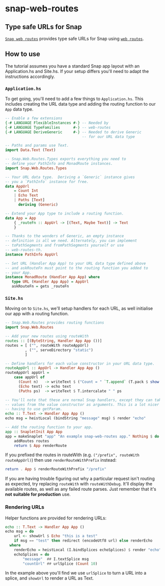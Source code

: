 # snap-web-routes

## Type safe URLs for Snap

[`Snap web routes`](http://hackage.haskell.org/package/snap-web-routes) provides type safe URLs for Snap using [`web routes`](http://hackage.haskell.org/package/web-routes).

## How to use

The tutorial assumes you have a standard Snap app layout with an Application.hs and Site.hs. If your setup differs you'll need to adapt the instructions accordingly.

### `Application.hs`

To get going, you'll need to add a few things to `Application.hs`. This includes creating the URL data type and adding the routing function to our `App` data type.

```haskell
-- Enable a few extensions
{-# LANGUAGE FlexibleInstances #-} -- Needed by
{-# LANGUAGE TypeFamilies      #-} -- web-routes
{-# LANGUAGE DeriveGeneric     #-} -- Needed to derive Generic
                                   -- for our URL data type

-- Paths and params use Text.
import Data.Text (Text)

-- Snap.Web.Routes.Types exports everything you need to
-- define your PathInfo and MonadRoute instances.
import Snap.Web.Routes.Types

-- Your URL data type.  Deriving a `Generic` instance gives
-- you a `PathInfo` instance for free.
data AppUrl
    = Count Int
    | Echo Text
    | Paths [Text]
      deriving (Generic)

-- Extend your App type to include a routing function.
data App = App
    { _routeFn :: AppUrl -> [(Text, Maybe Text)] -> Text
    }

-- Thanks to the wonders of Generic, an empty instance
-- definition is all we need. Alternately, you can implement
-- toPathSegments and fromPathSegments yourself or use
-- web-routes-th.
instance PathInfo AppUrl

-- Set URL (Handler App App) to your URL data type defined above
-- and askRouteFn must point to the routing function you added to
-- your App.
instance MonadRoute (Handler App App) where
   type URL (Handler App App) = AppUrl
   askRouteFn = gets _routeFn
```

### `Site.hs`

Moving on to `Site.hs`, we'll setup handlers for each URL, as well initialise our app with a routing function.

```haskell
-- Snap.Web.Routes provides routing functions
import Snap.Web.Routes

-- Add your new routes using routeWith
routes :: [(ByteString, Handler App App ())]
routes = [ ("", routeWith routeAppUrl)
         , ("", serveDirectory "static")
         ]

-- Define handlers for each value constructor in your URL data type.
routeAppUrl :: AppUrl -> Handler App App ()
routeAppUrl appUrl =
    case appUrl of
      (Count n)   -> writeText $ ("Count = " `T.append` (T.pack $ show n))
      (Echo text) -> echo text
      (Paths ps)  -> writeText $ T.intercalate " " ps

-- You'll note that these are normal Snap handlers, except they can take
-- values from the value constructor as arguments. This is a lot nicer than
-- having to use getParam.
echo :: T.Text -> Handler App App ()
echo msg = heistLocal (bindString "message" msg) $ render "echo"

-- Add the routing function to your app.
app :: SnapletInit App App
app = makeSnaplet "app" "An example snap-web-routes app." Nothing $ do
    addRoutes routes
    return $ App renderRoute
```

If you prefixed the routes in routeWith (e.g. `("/prefix", routeWith routeAppUrl)`) then use `renderRouteWithPrefix` instead:

```haskell
return . App $ renderRouteWithPrefix "/prefix"
```

If you are having trouble figuring out why a particular request isn't routing as expected, try replacing `routeWith` with `routeWithDebug`. It'll display the available routes, as well as any failed route parses. Just remember that it's **not suitable for production** use.

### Rendering URLs

Helper functions are provided for rendering URLs:

```haskell
echo :: T.Text -> Handler App App ()
echo msg = do
    url <- showUrl $ Echo "this is a test"
    if msg == "test" then redirect (encodeUtf8 url) else renderEcho
  where
    renderEcho = heistLocal (I.bindSplices echoSplices) $ render "echo"
    echoSplices = do
        "message"  ## I.textSplice msg
        "countUrl" ## urlSplice (Count 10)
```

In the example above you'll find we use `urlSplice` to turn a URL into a splice, and `showUrl` to render a URL as Text.
